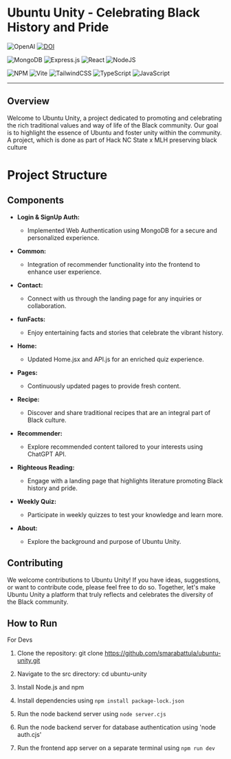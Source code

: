 # Ubuntu Unity - Celebrating Black History and Pride
![OpenAI](https://a11ybadges.com/badge?logo=openai) [![DOI](https://zenodo.org/badge/DOI/10.5281/zenodo.10615620.svg)](https://doi.org/10.5281/zenodo.10615620)

![MongoDB](https://img.shields.io/badge/MongoDB-%234ea94b.svg?style=for-the-badge&logo=mongodb&logoColor=white) ![Express.js](https://img.shields.io/badge/express.js-%23404d59.svg?style=for-the-badge&logo=express&logoColor=%2361DAFB) ![React](https://img.shields.io/badge/react-%2320232a.svg?style=for-the-badge&logo=react&logoColor=%2361DAFB) ![NodeJS](https://img.shields.io/badge/node.js-6DA55F?style=for-the-badge&logo=node.js&logoColor=white)

![NPM](https://img.shields.io/badge/NPM-%23CB3837.svg?style=for-the-badge&logo=npm&logoColor=white) ![Vite](https://img.shields.io/badge/vite-%23646CFF.svg?style=for-the-badge&logo=vite&logoColor=white) ![TailwindCSS](https://img.shields.io/badge/tailwindcss-%2338B2AC.svg?style=for-the-badge&logo=tailwind-css&logoColor=white) ![TypeScript](https://img.shields.io/badge/typescript-%23007ACC.svg?style=for-the-badge&logo=typescript&logoColor=white) ![JavaScript](https://img.shields.io/badge/javascript-%23323330.svg?style=for-the-badge&logo=javascript&logoColor=%23F7DF1E)

---
## Overview
Welcome to Ubuntu Unity, a project dedicated to promoting and celebrating the rich traditional values and way of life of the Black community. Our goal is to highlight the essence of Ubuntu and foster unity within the community. A project, which is done as part of Hack NC State x MLH preserving black culture 

# Project Structure
## Components

- **Login & SignUp Auth:**
  - Implemented Web Authentication using MongoDB for a secure and personalized experience.

- **Common:**
  - Integration of recommender functionality into the frontend to enhance user experience.

- **Contact:**
  - Connect with us through the landing page for any inquiries or collaboration.

- **funFacts:**
  - Enjoy entertaining facts and stories that celebrate the vibrant history.

- **Home:**
  - Updated Home.jsx and API.js for an enriched quiz experience.

- **Pages:**
  - Continuously updated pages to provide fresh content.

- **Recipe:**
  - Discover and share traditional recipes that are an integral part of Black culture.

- **Recommender:**
  - Explore recommended content tailored to your interests using ChatGPT API.

- **Righteous Reading:**
  - Engage with a landing page that highlights literature promoting Black history and pride.

- **Weekly Quiz:**
  - Participate in weekly quizzes to test your knowledge and learn more.

- **About:**
  - Explore the background and purpose of Ubuntu Unity.
## Contributing
We welcome contributions to Ubuntu Unity! If you have ideas, suggestions, or want to contribute code, please feel free to do so. Together, let's make Ubuntu Unity a platform that truly reflects and celebrates the diversity of the Black community.

## How to Run
For Devs

1. Clone the repository: git clone https://github.com/smarabattula/ubuntu-unity.git

2. Navigate to the src directory: cd ubuntu-unity

3. Install Node.js and npm

4. Install dependencies using `npm install package-lock.json`

5. Run the node backend server using `node server.cjs`
   
6. Run the node backend server for database authentication using 'node auth.cjs'

7. Run the frontend app server on a separate terminal using `npm run dev`
